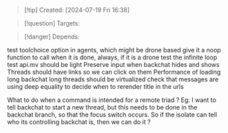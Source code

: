
>[!tip] Created: [2024-07-19 Fri 16:38]

>[!question] Targets: 

>[!danger] Depends: 

test toolchoice option in agents, which might be drone based
give it a noop function to call when it is done, always, if it is a drone
test the infinite loop test
api.mv should be light
Preserve input when backchat hides and shows
Threads should have links so we can click on them
Performance of loading long backchat
long threads should be virtualized
check that messages are using deep equality to decide when to rerender
title in the urls

What to do when a command is intended for a remote triad ?
Eg: I want to tell backchat to start a new thread, but this needs to be done in the backchat branch, so that the focus switch occurs.
So if the isolate can tell who its controlling backchat is, then we can do it ?